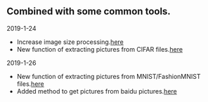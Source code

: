 ## Combined with some common tools.

2019-1-24
- Increase image size processing.[here](https://github.com/Lornatang/pytorch/blob/master/tools/resize.py)
- New function of extracting pictures from CIFAR files.[here](https://github.com/Lornatang/pytorch/blob/master/tools/unpack_cifar.py)

2019-1-26
- New function of extracting pictures from MNIST/FashionMNIST files.[here](https://github.com/Lornatang/pytorch/blob/master/tools/unpack_mnist.py)
- Added method to get pictures from baidu pictures.[here](https://github.com/Lornatang/pytorch/blob/master/tools/download_img.py)